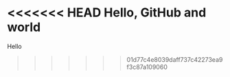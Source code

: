 <<<<<<< HEAD
Hello, GitHub and world
=======
Hello
>>>>>>> 01d77c4e8039daff737c42273ea9f3c87a109060
